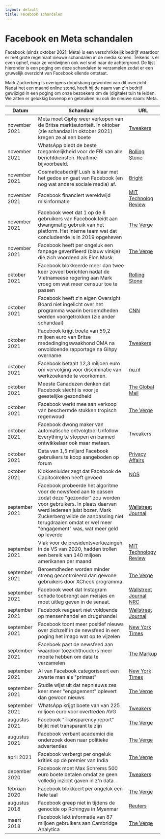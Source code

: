```yaml
---
layout: default
title: Facebook schandalen
---
```


# Facebook en Meta schandalen

Facebook (sinds oktober 2021: Meta) is een verschrikkelijk bedrijf waardoor er met grote regelmaat nieuwe schandalen in de media komen. Telkens is er even ophef, maar ze verdwijnen ook wel snel naar de achtergrond. De lijst hieronder is een poging om deze schandalen te verzamelen zodat er een gruwelijk overzicht van Facebook ellende ontstaat.

Mark Zuckerberg is overigens doodsbang geworden van dit overzicht. Nadat het een maand online stond, heeft hij de naam van z'n bedrijf gewijzigd in een poging om onze bezoekers om de (digitale) tuin te leiden. We zitten er gelukkig bovenop en gebruiken nu ook de nieuwe naam: Meta.

|Datum|Schandaal|URL|
|-----|---------|---|
|november 2021|Meta moet Giphy weer verkopen van de Britse marktautoriteit. In oktober (zie schandaal in oktober 2021) kregen ze al een boete|[Tweakers](https://tweakers.net/nieuws/190134/meta-moet-giphy-weer-verkopen-van-britse-marktwaakhond.html)|
|november 2021|WhatsApp biedt de beste toegankelijkheid voor de FBI van alle berichtdiensten. Realtime bijvoorbeeld.|[Rolling Stone](https://www.rollingstone.com/politics/politics-features/whatsapp-imessage-facebook-apple-fbi-privacy-1261816/)|
|november 2021|Cosmeticabedrijf Lush is klaar met het gedoe en gaat van Facebook (en nog wat andere sociale media) af.|[Bright](https://www.rtlnieuws.nl/tech/artikel/5269141/cosmetica-zeep-bath-bomb-lush-sociale-media-facebook-instagram-tiktok)|
|november 2021|Facebook financiert wereldwijd misinformatie|[MIT Technolog Review](https://www.technologyreview.com/2021/11/20/1039076/facebook-google-disinformation-clickbait/)|
|november 2021|Facebook weet dat 1 op de 8 gebruikers van Facebook leidt aan dwangmatig gebruik van het platform. Het interne team wat dat concludeerde is in 2019 opgeheven|[The Verge](https://www.theverge.com/2021/11/6/22766935/facebook-meta-aware-problematic-use-addiction-wellbeing)|
|november 2021|Facebook heeft per ongeluk een fanpage geverifieerd (blauw vinkje) die zich voordeed als Elon Musk|[The Verge](https://www.theverge.com/2021/11/1/22757771/meta-facebook-elon-musk-verified-fan-page-posing)|
|oktober 2021|Facebook blokkeerde meer dan twee keer zoveel berichten nadat de Vietnameese regering aan Mark vroeg om wat meer censuur toe te passen|[Rolling Stone](https://www.rollingstone.com/politics/politics-news/facebook-vietnam-censorship-1247323/)|
|oktober 2021|Facebook heeft z'n eigen Oversight Board niet ingelicht over het programma waarin beroemdheden werden voorgetrokken (zie ander schandaal)|[CNN](https://edition.cnn.com/2021/10/21/tech/facebook-cross-check-oversight-board/index.html)
|oktober 2021|Facebook krijgt boete van 59,2 miljoen euro van Britse mededingingswaakhond CMA na onvoldoende rapportage na Gihpy overname|[Tweakers](https://tweakers.net/nieuws/188396/vk-geeft-facebook-miljoenenboete-om-gebrek-aan-communicatie-na-giphy-overname.html)|
|oktober 2021|Facebook betaalt 12,3 miljoen euro om vervolging voor disciminatie van werkzoekende te voorkomen.|[nu.nl](https://www.nu.nl/economie/6163176/facebook-treft-miljoenenschikking-met-overheid-vs-om-vermeende-discriminatie.html)|
|oktober 2021|Meeste Canadezen denken dat Facebook slecht is voor je geestelijke gezondheid|[The Global Mail](https://www.theglobeandmail.com/canada/article-most-canadians-believe-facebook-harms-their-mental-health-survey-2/)
|oktober 2021|Facebook werkt mee aan verkoop van beschermde stukken tropisch regenwoud|[The Verge](https://www.theverge.com/2021/10/8/22717032/facebook-marketplace-selling-amazon-land-conservation)|
|oktober 2021|Facebook dwong maker van automatische ontvolgtool Unfollow Everything te stoppen en banned ontwikkelaar ook maar meteen.|[Tweakers](https://tweakers.net/nieuws/187880/facebook-dwong-maker-van-automatische-ontvolgtool-unfollow-everything-te-stoppen.html)|
|oktober 2021|Data van 1,5 miljard Facebook gebruikers te koop aangeboden op forum|[Privacy Affairs](https://www.privacyaffairs.com/facebook-data-sold-on-hacker-forum/)|
|oktober 2021|Klokkenluider zegt dat Facebook de Capitoolrellen heeft gevoed|[NOS](https://nos.nl/artikel/2400301-klokkenluider-zegt-dat-facebook-capitoolrellen-heeft-gevoed)|
|september 2021|Facebook probeerde het algoritme voor de newsfeed aan te passen zodat deze "gezonder" zou worden voor gebruikers. In plaats daarvan werd iedereen juist bozer. Mark Zuckerberg wilde de aanpassing niet terugdraaien omdat er wel meer "engagement" was, wat meer geld op leverde|[Wallstreet Journal](https://www.wsj.com/articles/facebook-algorithm-change-zuckerberg-11631654215)|
|september 2021|Vlak voor de presidentsverkiezingen in de VS van 2020, hadden trollen een bereik van 140 miljoen amerikanen per maand|[MIT Technology Review](https://www.technologyreview.com/2021/09/16/1035851/facebook-troll-farms-report-us-2020-election/)|
|september 2021|Beroemdheden worden minder streng gecontroleerd dan gewone gebruikers door XCheck programma.|[The Verge](https://www.theverge.com/2021/9/13/22671565/facebook-xcheck-moderation-system-high-profile-exemptions)|
|september 2021|Facebook weet dat Instagram schade toebrengt aan meisjes en moet uitleg geven in de senaat.|[Wallstreet Journal](https://www.wsj.com/articles/facebook-knows-instagram-is-toxic-for-teen-girls-company-documents-show-11631620739?mod=article_inline) [NRC](https://www.nrc.nl/nieuws/2021/09/29/facebook-naar-amerikaanse-senaat-vanwege-giftig-effect-op-welzijn-kinderen-a4060117)|
|september 2021|Facebook reageert niet voldoende op mensenhandel en drugshandel|[Wallstreet Journal](https://www.wsj.com/articles/facebook-drug-cartels-human-traffickers-response-is-weak-documents-11631812953?mod=article_inline)|
|september 2021|Facebook toont meer positief nieuws over zichzelf in de newsfeed in een poging het imago wat op te vijzelen|[New York Times](https://www.nytimes.com/2021/09/21/technology/zuckerberg-facebook-project-amplify.html)|
|september 2021|Faceboek past de newsfeed aan waardoor toezichthouders meer moeite hebben om data te verzamelen|[The Markup](https://themarkup.org/citizen-browser/2021/09/21/facebook-rolls-out-news-feed-change-that-blocks-watchdogs-from-gathering-data)|
|september 2021|AI van Facebook categoriseert een zwarte man als "primaat"|[New York Times](https://www.nytimes.com/2021/09/03/technology/facebook-ai-race-primates.html)|
|september 2021|Studie wijst uit dat nepnieuws zes keer meer "engagement" oplevert dan gewoon nieuws|[The Verge](https://www.theverge.com/2021/9/3/22656036/nyu-researchers-study-facebook-misinformation-engagement-election)|
|september 2021|WhatsApp krijgt boete van van 225 miljoen euro voor overtreden AVG|[Tweakers](https://tweakers.net/nieuws/186364/whatsapp-krijgt-ierse-boete-van-225-miljoen-euro-voor-overtreden-van-avg.html)
|augustus 2021|Facebook "Transparency report" blijkt niet transparant te zijn|[The Verge](https://www.theverge.com/2021/8/22/22636508/facebook-releases-shelved-content-transparency-report-content-coronavirus)|
|augustus 2021|Facebook verbant academici die onderzoek doen naar politieke advertenties|[The Verge](https://www.theverge.com/2021/8/4/22609020/facebook-bans-academic-researchers-ad-transparency-misinformation-nyu-ad-observatory-plug-in)|
|april 2021|Facebook verbergt per ongeluk kritiek op de premier van India|[The Verge](https://www.theverge.com/2021/4/28/22408334/facebook-hides-modi-resign-posts-restore-investigation)|
|december 2020|Facebook moet Max Schrems 500 euro boete betalen omdat ze geen volledig inzicht gaven in z'n data.|[Tweakers](https://tweakers.net/nieuws/176202/facebook-moet-privacyactivist-schrems-inzicht-in-data-geven-en-500-euro-betalen.html)|
|februari 2020|Facebook blokkeert per ongeluk een hele taal|[The Verge](https://www.theverge.com/2020/2/11/21132042/facebook-users-myanmar-blackout-jinghpaw-language-censorship-kachin)
|augustus 2018|Facebook greep niet in tijdens de genocide op Rohingya in Myanmar|[Reuters](https://www.reuters.com/investigates/special-report/myanmar-facebook-hate/)|
|maart 2018|Facebook lekt informatie van 87 miljoen gebruikers aan Cambridge Analytica|[The Verge](https://www.theverge.com/2018/4/10/17165130/facebook-cambridge-analytica-scandal)
